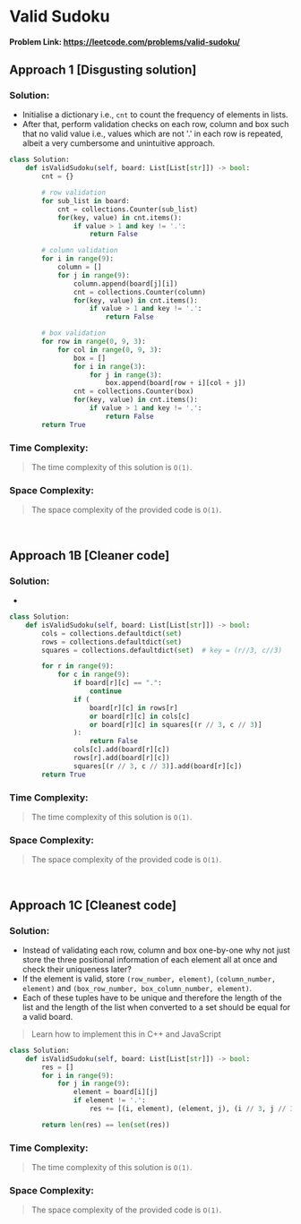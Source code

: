 # Valid Sudoku

#### Problem Link: https://leetcode.com/problems/valid-sudoku/

## Approach 1 [Disgusting solution]

### Solution:

- Initialise a dictionary i.e., `cnt` to count the frequency of elements in lists.
- After that, perform validation checks on each row, column and box such that no valid value i.e., values which are not '.' in each row is repeated, albeit a very cumbersome and unintuitive approach.

```py
class Solution:
    def isValidSudoku(self, board: List[List[str]]) -> bool:
        cnt = {}

        # row validation
        for sub_list in board:
            cnt = collections.Counter(sub_list)
            for(key, value) in cnt.items():
                if value > 1 and key != '.':
                    return False

        # column validation
        for i in range(9):
            column = []
            for j in range(9):
                column.append(board[j][i])
                cnt = collections.Counter(column)
                for(key, value) in cnt.items():
                    if value > 1 and key != '.':
                        return False

        # box validation
        for row in range(0, 9, 3):
            for col in range(0, 9, 3):
                box = []
                for i in range(3):
                    for j in range(3):
                        box.append(board[row + i][col + j])
                cnt = collections.Counter(box)
                for(key, value) in cnt.items():
                    if value > 1 and key != '.':
                        return False
        return True
```

### Time Complexity:

> The time complexity of this solution is `O(1)`.

### Space Complexity:

> The space complexity of the provided code is `O(1)`.

<br>

## Approach 1B [Cleaner code]

### Solution:

-

```py
class Solution:
    def isValidSudoku(self, board: List[List[str]]) -> bool:
        cols = collections.defaultdict(set)
        rows = collections.defaultdict(set)
        squares = collections.defaultdict(set)  # key = (r//3, c//3)

        for r in range(9):
            for c in range(9):
                if board[r][c] == ".":
                    continue
                if (
                    board[r][c] in rows[r]
                    or board[r][c] in cols[c]
                    or board[r][c] in squares[(r // 3, c // 3)]
                ):
                    return False
                cols[c].add(board[r][c])
                rows[r].add(board[r][c])
                squares[(r // 3, c // 3)].add(board[r][c])
        return True
```

### Time Complexity:

> The time complexity of this solution is `O(1)`.

### Space Complexity:

> The space complexity of the provided code is `O(1)`.

<br>

## Approach 1C [Cleanest code]

### Solution:

- Instead of validating each row, column and box one-by-one why not just store the three positional information of each element all at once and check their uniqueness later?
- If the element is valid, store `(row_number, element)`, `(column_number, element)` and `(box_row_number, box_column_number, element)`.
- Each of these tuples have to be unique and therefore the length of the list and the length of the list when converted to a set should be equal for a valid board.

> Learn how to implement this in C++ and JavaScript

```py
class Solution:
    def isValidSudoku(self, board: List[List[str]]) -> bool:
        res = []
        for i in range(9):
            for j in range(9):
                element = board[i][j]
                if element != '.':
                    res += [(i, element), (element, j), (i // 3, j // 3, element)]

        return len(res) == len(set(res))
```

### Time Complexity:

> The time complexity of this solution is `O(1)`.

### Space Complexity:

> The space complexity of the provided code is `O(1)`.
